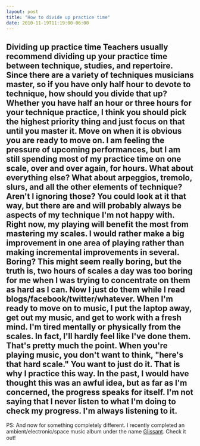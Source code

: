 ```yaml
---
layout: post
title: "How to divide up practice time"
date: 2010-11-19T11:19:00-06:00
---
```


**Dividing up practice time** 
Teachers usually recommend dividing up your practice time between technique, studies, and repertoire. Since there are a variety of techniques musicians master, so if you have only half hour to devote to technique, how should you divide that up?
Whether you have half an hour or three hours for your technique practice, I think you should pick the highest priority thing and just focus on  that until you master it.
Move on when it is obvious you are ready to move on.
I am feeling the pressure of upcoming performances, but I am still   spending most of my practice time on one scale, over and over again, for hours. 
**What about everything else?**
What about arpeggios, tremolo, slurs, and all the other elements of technique? Aren't I ignoring those?
You could look at it that way, but there   are and will probably always be aspects of my technique I'm not happy   with. Right now, my playing will benefit the most from **mastering** my scales.
I  would rather make a big improvement in one area of playing rather  than  making incremental improvements in several.
**Boring?** 
This might seem really boring, but the truth is, two  hours of scales a day was too boring for me when I was trying to  concentrate on them as hard as I can. 
Now I just do them while I read  blogs/facebook/twitter/whatever.
When I'm ready to move on to music, I put the laptop away, get out my  music, and get to work with a fresh mind. I'm tired mentally or physically from the scales.
In fact, I'll hardly feel like I've done them. That's pretty much the point. When you're playing music, you don't want to think, "here's that hard scale." You want to just do it. That is why I practice this way. In the past, I would have  thought this was an awful idea, but as far as I'm concerned, the  progress speaks for itself.
I'm not saying that I never listen to what I'm doing to check my progress. I'm **always** listening to it.
-------------------
PS: And now for something completely different. I recently completed an ambient/electronic/space music album under the name <a href="http://www.blogger.com/">Glissant</a>. Check it out!

